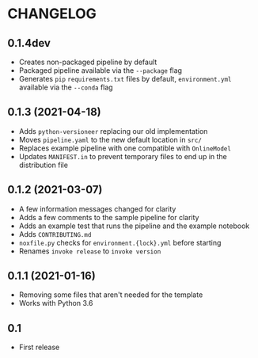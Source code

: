 # CHANGELOG

## 0.1.4dev

* Creates non-packaged pipeline by default
* Packaged pipeline available via the `--package` flag
* Generates `pip` `requirements.txt` files by default, `environment.yml` available via the `--conda` flag

## 0.1.3 (2021-04-18)

* Adds `python-versioneer` replacing our old implementation
* Moves `pipeline.yaml` to the new default location in `src/`
* Replaces example pipeline with one compatible with `OnlineModel`
* Updates `MANIFEST.in` to prevent temporary files to end up in the distribution file

## 0.1.2 (2021-03-07)

* A few information messages changed for clarity
* Adds a few comments to the sample pipeline for clarity
* Adds an example test that runs the pipeline and the example notebook
* Adds `CONTRIBUTING.md`
* `noxfile.py` checks for `environment.{lock}.yml` before starting
* Renames `invoke release` to `invoke version`

## 0.1.1 (2021-01-16)

* Removing some files that aren't needed for the template
* Works with Python 3.6


## 0.1

* First release
